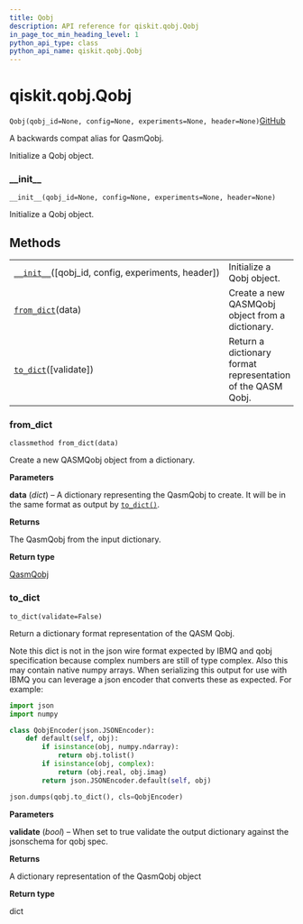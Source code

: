 ```yaml
---
title: Qobj
description: API reference for qiskit.qobj.Qobj
in_page_toc_min_heading_level: 1
python_api_type: class
python_api_name: qiskit.qobj.Qobj
---
```


# qiskit.qobj.Qobj

<span id="qiskit.qobj.Qobj" />

`Qobj(qobj_id=None, config=None, experiments=None, header=None)`[GitHub](https://github.com/qiskit/qiskit/tree/stable/0.18/qiskit/qobj/__init__.py "view source code")

A backwards compat alias for QasmQobj.

Initialize a Qobj object.

### \_\_init\_\_

<span id="qiskit.qobj.Qobj.__init__" />

`__init__(qobj_id=None, config=None, experiments=None, header=None)`

Initialize a Qobj object.

## Methods

|                                                                                                                |                                                             |
| -------------------------------------------------------------------------------------------------------------- | ----------------------------------------------------------- |
| [`__init__`](#qiskit.qobj.Qobj.__init__ "qiskit.qobj.Qobj.__init__")(\[qobj\_id, config, experiments, header]) | Initialize a Qobj object.                                   |
| [`from_dict`](#qiskit.qobj.Qobj.from_dict "qiskit.qobj.Qobj.from_dict")(data)                                  | Create a new QASMQobj object from a dictionary.             |
| [`to_dict`](#qiskit.qobj.Qobj.to_dict "qiskit.qobj.Qobj.to_dict")(\[validate])                                 | Return a dictionary format representation of the QASM Qobj. |

### from\_dict

<span id="qiskit.qobj.Qobj.from_dict" />

`classmethod from_dict(data)`

Create a new QASMQobj object from a dictionary.

**Parameters**

**data** (*dict*) – A dictionary representing the QasmQobj to create. It will be in the same format as output by [`to_dict()`](#qiskit.qobj.Qobj.to_dict "qiskit.qobj.Qobj.to_dict").

**Returns**

The QasmQobj from the input dictionary.

**Return type**

[QasmQobj](qiskit.qobj.QasmQobj "qiskit.qobj.QasmQobj")

### to\_dict

<span id="qiskit.qobj.Qobj.to_dict" />

`to_dict(validate=False)`

Return a dictionary format representation of the QASM Qobj.

Note this dict is not in the json wire format expected by IBMQ and qobj specification because complex numbers are still of type complex. Also this may contain native numpy arrays. When serializing this output for use with IBMQ you can leverage a json encoder that converts these as expected. For example:

```python
import json
import numpy

class QobjEncoder(json.JSONEncoder):
    def default(self, obj):
        if isinstance(obj, numpy.ndarray):
            return obj.tolist()
        if isinstance(obj, complex):
            return (obj.real, obj.imag)
        return json.JSONEncoder.default(self, obj)

json.dumps(qobj.to_dict(), cls=QobjEncoder)
```

**Parameters**

**validate** (*bool*) – When set to true validate the output dictionary against the jsonschema for qobj spec.

**Returns**

A dictionary representation of the QasmQobj object

**Return type**

dict

